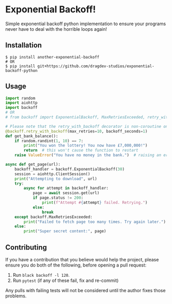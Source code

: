 # Exponential Backoff!
Simple exponential backoff python implementation to ensure your programs never have to deal with the horrible loops again!

## Installation
```shell
$ pip install another-exponential-backoff
# OR
$ pip install git+https://github.com/dragdev-studios/exponential-backoff-python
```

## Usage
```python
import random
import aiohttp
import backoff
# OR
# from backoff import ExponentialBackoff, MaxRetriesExceeded, retry_with_backoff

# Please note that the retry_with_backoff decorator is non-coroutine only.
@backoff.retry_with_backoff(max_retries=10, backoff_seconds=1)
def get_bank_balance():
    if random.randint(1, 10) == 7:
        print("You won the lottery! You now have £7,000,000!")
        return  # this won't cause the function to restart
    raise ValueError("You have no money in the bank.")  # raising an error, causing the function to exit, will.

async def get_page(url):
    backoff_handler = backoff.ExponentialBackoff(30)
    session = aiohttp.ClientSession()
    print("Attempting to download", url)
    try:
        async for attempt in backoff_handler:
            page = await session.get(url)
            if page.status != 200:
                print(f"Attempt #{attempt} failed. Retrying.")
            else:
                break
    except backoff.MaxRetriesExceeded:
        print("Failed to fetch page too many times. Try again later.")
    else:
        print("Super secret content:", page)
```

## Contributing
If you have a contribution that you believe would help the project, please ensure you do both of the following,
before opening a pull request:

1. Run `black backoff -l 120`.
2. Run `pytest` (if any of these fail, fix and re-commit)

Any pulls with failing tests will not be considered until the author fixes those problems.
